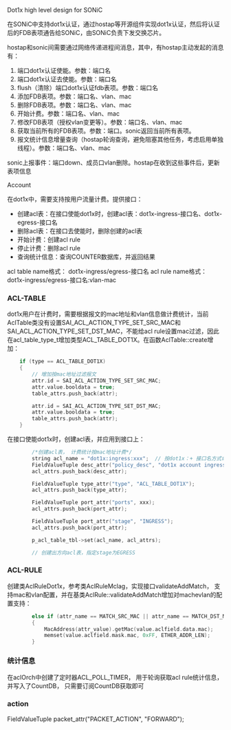 Dot1x high level design for SONiC

在SONiC中支持dot1x认证，通过hostap等开源组件实现dot1x认证，然后将认证后的FDB表项通告给SONiC，由SONiC负责下发交换芯片。

hostap和sonic间需要通过网络传递进程间消息，其中，有hostap主动发起的消息有：

1. 端口dot1x认证使能。参数：端口名
2. 端口dot1x认证去使能。参数：端口名
3. flush（清除）端口dot1x认证fdb表项。参数：端口名
4. 添加FDB表项。参数：端口名、vlan、mac
5. 删除FDB表项。参数：端口名、vlan、mac
6. 开始计费。参数：端口名、vlan、mac
7. 修改FDB表项（授权vlan变更等）。参数：端口名、vlan、mac
8. 获取当前所有的FDB表项。参数：端口。sonic返回当前所有表项。
9. 报文统计信息增量查询（hostap轮询查询，避免阻塞其他任务，考虑启用单独线程）。参数：端口名、vlan、mac

sonic上报事件：端口down、成员口vlan删除。hostap在收到这些事件后，更新表项信息

Account

在dot1x中，需要支持按用户流量计费。提供接口：

* 创建acl表：在接口使能dot1x时，创建acl表：dot1x-ingress-接口名、dot1x-egress-接口名
* 删除acl表：在接口去使能时，删除创建的acl表
* 开始计费：创建acl rule
* 停止计费：删除acl rule
* 查询统计信息：查询COUNTER数据库，并返回结果


acl table name格式： dot1x-ingress/egress-接口名
acl rule name格式： dot1x-ingress/egress-接口名:vlan-mac

### ACL-TABLE

dot1x用户在计费时，需要根据报文的mac地址和vlan信息做计费统计，当前AclTable类没有设置SAI_ACL_ACTION_TYPE_SET_SRC_MAC和SAI_ACL_ACTION_TYPE_SET_DST_MAC，不能给acl rule设置mac过滤，因此在acl_table_type_t增加类型ACL_TABLE_DOT1X。在函数AclTable::create增加：

```c
    if (type == ACL_TABLE_DOT1X)
    {
        // 增加按mac地址过滤报文
        attr.id = SAI_ACL_ACTION_TYPE_SET_SRC_MAC;
        attr.value.booldata = true;
        table_attrs.push_back(attr);

        attr.id = SAI_ACL_ACTION_TYPE_SET_DST_MAC;
        attr.value.booldata = true;
        table_attrs.push_back(attr);
    }
```

在接口使能dot1x时，创建acl表，并应用到接口上：

```c
        /*创建acl表， 计费统计按mac地址计费*/
        string acl_name = "dot1x:ingress:xxx";  // 按dot1x：+ 接口名方式命名
        FieldValueTuple desc_attr("policy_desc", "dot1x account ingress acl table for port xxx");
        acl_attrs.push_back(desc_attr);

        FieldValueTuple type_attr("type", "ACL_TABLE_DOT1X");
        acl_attrs.push_back(type_attr);

        FieldValueTuple port_attr("ports", xxx);
        acl_attrs.push_back(port_attr);

        FieldValueTuple port_attr("stage", "INGRESS");
        acl_attrs.push_back(port_attr);

        p_acl_table_tbl->set(acl_name, acl_attrs);

        // 创建出方向acl表，指定stage为EGRESS
```

### ACL-RULE

创建类AclRuleDot1x，参考类AclRuleMclag，实现接口validateAddMatch， 支持mac和vlan配置，并在基类AclRule::validateAddMatch增加对machevlan的配置支持：

```c
        else if (attr_name == MATCH_SRC_MAC || attr_name == MATCH_DST_MAC) 
        {
            MacAddress(attr_value).getMac(value.aclfield.data.mac);
            memset(value.aclfield.mask.mac, 0xFF, ETHER_ADDR_LEN);
        }
```

### 统计信息

在aclOrch中创建了定时器ACL_POLL_TIMER， 用于轮询获取acl rule统计信息，并写入了CountDB， 只需要订阅CountDB获取即可

### action

FieldValueTuple packet_attr("PACKET_ACTION", "FORWARD");
